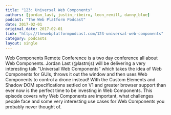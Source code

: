 ```yaml
---
title: "123: Universal Web Components"
authors: [jordan_last, justin_ribeiro, leon_revill, danny_blue]
podcast: "The Web Platform Podcast"
date: 2017-02-01
original_date: 2017-02-01
link: "http://thewebplatformpodcast.com/123-universal-web-components"
category: podcasts
layout: single
---
```


Web Components Remote Conference is a two day conference all about Web Components. Jordan Last (@lastmjs) will be delivering a very interesting talk “Universal Web Components” which takes the idea of Web Components for GUIs, throws it out the window and then uses Web Components to control a drone instead! With the Custom Elements and Shadow DOM specifications settled on V1 and greater browser support than ever now is the perfect time to be investing in Web Components. This episode covers why Web Components are important, what challenges people face and some very interesting use cases for Web Components you probably never thought of.